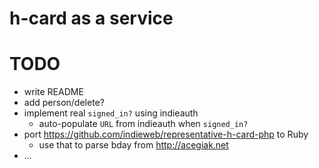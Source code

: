 # h-card as a service

# TODO

* write README
* add person/delete?
* implement real `signed_in?` using indieauth
  * auto-populate `URL` from indieauth when `signed_in?`
* port https://github.com/indieweb/representative-h-card-php to Ruby
  * use that to parse bday from http://acegiak.net
* ...
